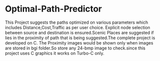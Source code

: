 # Optimal-Path-Predictor
This Project suggests the paths optimized on various parameters which includes Distance,Cost,Traffic as per user choice.
Explicit node selection between source and destination is ensured.Scenic Places are suggested if lies in the proximity of path
that is being suggested.The complete project is developed on C.
The Proximity images would be shown only when images are stored in bgi folder.So store any 24-bmp image to check.since this project uses C graphics it works on Turbo-C
only.
